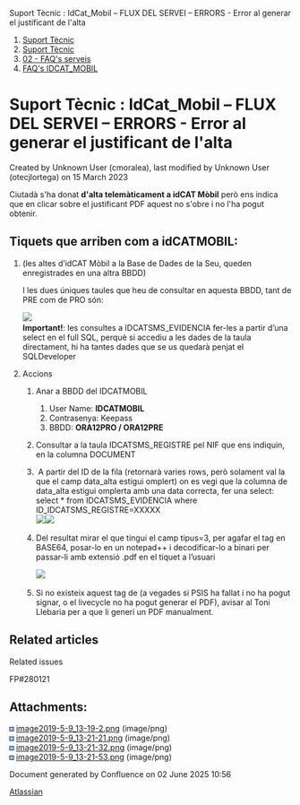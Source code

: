 Suport Tècnic : IdCat\_Mobil – FLUX DEL SERVEI – ERRORS - Error al generar el justificant de l'alta  

1.  [Suport Tècnic](index.html)
2.  [Suport Tècnic](13893782.html)
3.  [02 - FAQ's serveis](26313393.html)
4.  [FAQ's IDCAT\_MOBIL](28705595.html)

Suport Tècnic : IdCat\_Mobil – FLUX DEL SERVEI – ERRORS - Error al generar el justificant de l'alta
===================================================================================================

Created by Unknown User (cmoralea), last modified by Unknown User (otecjlortega) on 15 March 2023

Ciutadà s'ha donat **d'alta telemàticament a idCAT Mòbil** però ens indica que en clicar sobre el justificant PDF aquest no s'obre i no l'ha pogut obtenir.

Tiquets que arriben com a idCATMOBIL:
-------------------------------------

1.  (les altes d’idCAT Mòbil a la Base de Dades de la Seu, queden enregistrades en una altra BBDD)
    
    I les dues úniques taules que heu de consultar en aquesta BBDD, tant de PRE com de PRO són:
    
      
      
    ![](attachments/26313532/26317496.png)  
    **Important!**: les consultes a IDCATSMS\_EVIDENCIA fer-les a partir d’una select en el full SQL, perquè si accediu a les dades de la taula directament, hi ha tantes dades que se us quedarà penjat el SQLDeveloper
    
2.  Accions  
    1.  Anar a BBDD del IDCATMOBIL
        
        1.  User Name: **IDCATMOBIL** 
        2.  Contrasenya: Keepass
        3.  BBDD: **ORA12PRO / ORA12PRE**
    2.  Consultar a la taula IDCATSMS\_REGISTRE pel NIF que ens indiquin, en la columna DOCUMENT
        
    3.   A partir del ID de la fila (retornarà varies rows, però solament val la que el camp data\_alta estigui omplert) on es vegi que la columna de data\_alta estigui omplerta amb una data correcta, fer una select:  
        select \* from IDCATSMS\_EVIDENCIA where ID\_IDCATSMS\_REGISTRE=XXXXX  
        ![](attachments/26313532/26317500.png)![](attachments/26313532/26317499.png)
        
    4.  Del resultat mirar el que tingui el camp tipus=3, per agafar el tag <rebut> en BASE64, posar-lo en un notepad++ i decodificar-lo a binari per passar-li amb extensió .pdf en el tiquet a l’usuari
        
        ![](attachments/26313532/26317505.png)
    5.  Si no existeix aquest tag de <rebut> (a vegades si PSIS ha fallat i no ha pogut signar, o el livecycle no ha pogut generar el PDF), avisar al Toni Llebaria per a que li generi un PDF manualment.
        

  

Related articles
----------------

  

Related issues

FP#280121

Attachments:
------------

![](images/icons/bullet_blue.gif) [image2019-5-9\_13-19-2.png](attachments/26313532/26317496.png) (image/png)  
![](images/icons/bullet_blue.gif) [image2019-5-9\_13-21-21.png](attachments/26313532/26317500.png) (image/png)  
![](images/icons/bullet_blue.gif) [image2019-5-9\_13-21-32.png](attachments/26313532/26317499.png) (image/png)  
![](images/icons/bullet_blue.gif) [image2019-5-9\_13-21-53.png](attachments/26313532/26317505.png) (image/png)  

Document generated by Confluence on 02 June 2025 10:56

[Atlassian](http://www.atlassian.com/)
